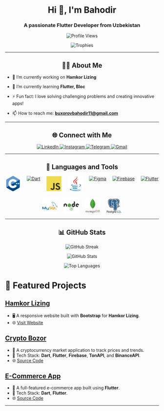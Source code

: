 <h1 align="center">Hi 👋, I'm Bahodir</h1>
<h3 align="center">A passionate Flutter Developer from Uzbekistan</h3>

<p align="center">
  <img src="https://komarev.com/ghpvc/?username=baxa073&label=Profile%20views&color=0e75b6&style=flat" alt="Profile Views" />
</p>

<p align="center">
  <img src="https://github-profile-trophy.vercel.app/?username=bahodirbuxorov&theme=darkhub&margin-w=15&margin-h=15" alt="Trophies" />
</p>

---

<h2 align="center">🧑‍💻 About Me</h2>

- 🔭 I’m currently working on **Hamkor Lizing**

- 🌱 I’m currently learning **Flutter, Bloc**

- ⚡ Fun fact: I love solving challenging problems and creating innovative apps!

- 📫 How to reach me: **buxorovbahodir11@gmail.com**

---

<h2 align="center">🌐 Connect with Me</h2>
<p align="center">
  <a href="https://linkedin.com/in/bahodir-buxorov" target="_blank">
    <img src="https://img.shields.io/badge/-LinkedIn-0077B5?style=flat&logo=linkedin&logoColor=white" alt="LinkedIn" />
  </a>
  <a href="https://instagram.com/bahodir.buxoriy" target="_blank">
    <img src="https://img.shields.io/badge/-Instagram-E4405F?style=flat&logo=instagram&logoColor=white" alt="Instagram" />
  </a>
  <a href="https://t.me/BahodirBuxoriy" target="_blank">
    <img src="https://img.shields.io/badge/-Telegram-2CA5E0?style=flat&logo=telegram&logoColor=white" alt="Telegram" />
  </a>
  <a href="mailto:buxorovbahodir11@gmail.com" target="_blank">
    <img src="https://img.shields.io/badge/-Gmail-D14836?style=flat&logo=gmail&logoColor=white" alt="Gmail" />
  </a>
</p>



---

<h2 align="center">🚀 Languages and Tools</h2>
<p align="center" style="display: flex; flex-wrap: wrap; justify-content: center; gap: 20px;">
  <a href="https://isocpp.org/" target="_blank" rel="noreferrer"> 
    <img src="https://raw.githubusercontent.com/devicons/devicon/master/icons/cplusplus/cplusplus-original.svg" alt="C++" width="50" height="50"/> 
  </a>
  <a href="https://dart.dev" target="_blank" rel="noreferrer"> 
    <img src="https://www.vectorlogo.zone/logos/dartlang/dartlang-icon.svg" alt="Dart" width="50" height="50"/> 
  </a> 
  <a href="https://developer.mozilla.org/en-US/docs/Web/JavaScript" target="_blank" rel="noreferrer"> 
    <img src="https://raw.githubusercontent.com/devicons/devicon/master/icons/javascript/javascript-original.svg" alt="JavaScript" width="50" height="50"/> 
  </a>
  <a href="https://www.java.com/" target="_blank" rel="noreferrer"> 
    <img src="https://raw.githubusercontent.com/devicons/devicon/master/icons/java/java-original.svg" alt="Java" width="50" height="50"/> 
  </a>
  <a href="https://www.figma.com/" target="_blank" rel="noreferrer"> 
    <img src="https://www.vectorlogo.zone/logos/figma/figma-icon.svg" alt="Figma" width="50" height="50"/> 
  </a> 
  <a href="https://firebase.google.com/" target="_blank" rel="noreferrer"> 
    <img src="https://www.vectorlogo.zone/logos/firebase/firebase-icon.svg" alt="Firebase" width="50" height="50"/> 
  </a> 
  <a href="https://flutter.dev" target="_blank" rel="noreferrer"> 
    <img src="https://www.vectorlogo.zone/logos/flutterio/flutterio-icon.svg" alt="Flutter" width="50" height="50"/> 
  </a> 
  <a href="https://www.mysql.com/" target="_blank" rel="noreferrer"> 
    <img src="https://raw.githubusercontent.com/devicons/devicon/master/icons/mysql/mysql-original-wordmark.svg" alt="MySQL" width="50" height="50"/> 
  </a>
  <a href="https://nodejs.org" target="_blank" rel="noreferrer"> 
    <img src="https://raw.githubusercontent.com/devicons/devicon/master/icons/nodejs/nodejs-original-wordmark.svg" alt="Node.js" width="50" height="50"/> 
  </a> 
  <a href="https://www.mongodb.com/" target="_blank" rel="noreferrer"> 
    <img src="https://raw.githubusercontent.com/devicons/devicon/master/icons/mongodb/mongodb-original-wordmark.svg" alt="MongoDB" width="50" height="50"/> 
  </a>
  <a href="https://www.postgresql.org/" target="_blank" rel="noreferrer"> 
    <img src="https://raw.githubusercontent.com/devicons/devicon/master/icons/postgresql/postgresql-original-wordmark.svg" alt="PostgreSQL" width="50" height="50"/> 
  </a>
</p>

---

<h2 align="center">📊 GitHub Stats</h2>
<p align="center">
  <img src="https://github-readme-streak-stats.herokuapp.com/?user=bahodirbuxorov&theme=dark" alt="GitHub Streak" />
</p>
<p align="center">
  <img src="https://github-readme-stats.vercel.app/api?username=bahodirbuxorov&show_icons=true&locale=en&theme=dark" alt="GitHub Stats" />
</p>
<p align="center">
  <img src="https://github-readme-stats.vercel.app/api/top-langs?username=bahodirbuxorov&show_icons=true&locale=en&layout=compact&theme=dark" alt="Top Languages" />
</p>

# 🌟 Featured Projects

## [Hamkor Lizing](https://hamkor-lizing.uz/)
- 🖥️ A responsive website built with **Bootstrap** for **Hamkor Lizing**.
- 🌐 [Visit Website](https://hamkor-lizing.uz/)

## [Crypto Bozor](https://github.com/Baxa073/crypto-bozor)
- 📱 A cryptocurrency market application to track prices and trends.
- 🔧 Tech Stack: **Dart**, **Flutter**, **Firebase**, **TonAPI**, and **BinanceAPI**.
- 🌐 [Source Code](https://github.com/Baxa073/crypto-bozor)

## [E-Commerce App](https://github.com/Baxa073/e-commerce)
- 🛒 A full-featured e-commerce app built using **Flutter**.
- 🔧 Tech Stack: **Dart**, **Flutter**.
- 🌐 [Source Code](https://github.com/Baxa073/e-commerce)

---

</p>
